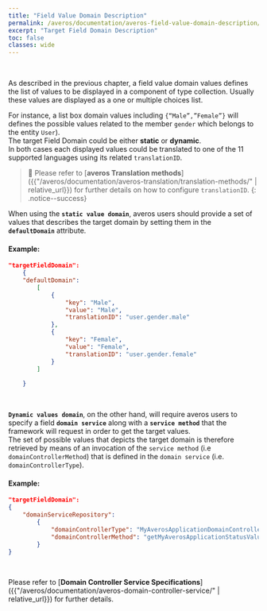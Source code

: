 ```yaml
---
title: "Field Value Domain Description"
permalink: /averos/documentation/averos-field-value-domain-description/
excerpt: "Target Field Domain Description"
toc: false
classes: wide
---
```


<br/>

As described in the previous chapter, a field value domain values defines the list of values to be displayed in a component of type collection. Usually these values are displayed as a one or multiple choices list.<br/>

For instance, a list box domain values including `{“Male”,”Female”}` will defines the possible values related to the member `gender` which belongs to the entity `User`).<br/> 
The target Field Domain could be either **static** or **dynamic**. <br/>
In both cases each displayed values could be translated to one of the 11 supported languages using its related `translationID`. <br/>

>🚩 Please refer to [**averos Translation methods**]({{"/averos/documentation/averos-translation/translation-methods/" | relative_url}}) for further details on how to configure `translationID`. 
{: .notice--success}

When using the **`static value domain`**, averos users should provide a set of values that describes the target domain by setting them in the **`defaultDomain`** attribute. <br/>

#### Example:

```json
"targetFieldDomain": 
    {
    "defaultDomain":
        [
            {
                "key": "Male",
                "value": "Male",
                "translationID": "user.gender.male"
            },
            {
                "key": "Female",
                "value": "Female",
                "translationID": "user.gender.female"
            }
        ]
                
    }
```
<br/>

**`Dynamic values domain`**, on the other hand, will require averos users to specify a field **`domain service`** along with a **`service method`** that the framework will request in order to get the target values.<br/>
The set of possible values that depicts the target domain is therefore retrieved by means of an invocation of the `service method` (i.e `domainControllerMethod`) that is defined in the `domain service` (i.e. `domainControllerType`). <br/>

#### Example:

```json
"targetFieldDomain": 
{
    "domainServiceRepository": 
        {
            "domainControllerType": "MyAverosApplicationDomainControllerService",
            "domainControllerMethod": "getMyAverosApplicationStatusValueDomain"
        }
}
```
<br/>

Please refer to [**Domain Controller Service Specifications**]({{"/averos/documentation/averos-domain-controller-service/" | relative_url}}) for further details.

